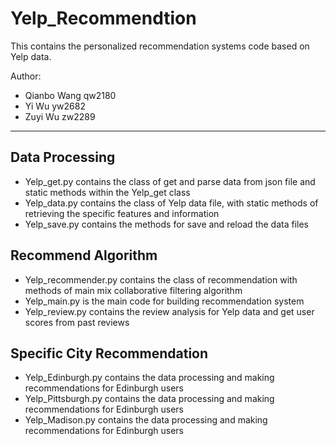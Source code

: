 # Yelp_Recommendtion    
This contains the personalized recommendation systems code based on Yelp data. 

Author: 
- Qianbo Wang  qw2180    
- Yi Wu  yw2682    
- Zuyi Wu  zw2289    

_____________________

## Data Processing    
- Yelp_get.py contains the class of get and parse data from json file and static methods within the Yelp_get class    
- Yelp_data.py contains the class of Yelp data file, with static methods of retrieving the specific features and information    
- Yelp_save.py contains the methods for save and reload the data files    

## Recommend Algorithm    
- Yelp_recommender.py contains the class of recommendation with methods of main mix collaborative filtering algorithm    
- Yelp_main.py is the main code for building recommendation system    
- Yelp_review.py contains the review analysis for Yelp data and get user scores from past reviews    

## Specific City Recommendation    
- Yelp_Edinburgh.py contains the data processing and making recommendations for Edinburgh users    
- Yelp_Pittsburgh.py contains the data processing and making recommendations for Edinburgh users    
- Yelp_Madison.py contains the data processing and making recommendations for Edinburgh users    

